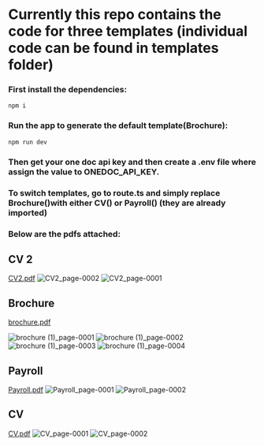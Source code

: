 # Currently this repo contains the code for three templates (individual code can be found in templates folder) 
### First install the dependencies:
```
npm i
```

### Run the app to generate the default template(Brochure):
```
npm run dev
```
### Then get your one doc api key and then create a .env file where assign the value to ONEDOC_API_KEY.

### To switch templates, go to route.ts and simply replace Brochure()with either CV() or Payroll() (they are already imported)

### Below are the pdfs attached:
## CV 2
[CV2.pdf](https://github.com/career-tokens/onedoc-tailwind/files/14429842/CV2.pdf)
![CV2_page-0002](https://github.com/career-tokens/onedoc-tailwind/assets/134730030/994cc760-e1e7-49aa-b18b-06c07a33745f)
![CV2_page-0001](https://github.com/career-tokens/onedoc-tailwind/assets/134730030/76a5c1e5-30ec-400f-9562-24f8bfc08215)

## Brochure
[brochure.pdf](https://github.com/career-tokens/onedoc-tailwind/files/14399931/brochure.pdf)

![brochure (1)_page-0001](https://github.com/career-tokens/onedoc-tailwind/assets/134730030/13fe621c-4538-4967-9d01-a540dd3546fc)
![brochure (1)_page-0002](https://github.com/career-tokens/onedoc-tailwind/assets/134730030/b86f9555-f115-4336-98f5-fea5db834484)
![brochure (1)_page-0003](https://github.com/career-tokens/onedoc-tailwind/assets/134730030/94807a29-6b91-4af3-8251-1961a7bbe24d)
![brochure (1)_page-0004](https://github.com/career-tokens/onedoc-tailwind/assets/134730030/7427f5f1-5f6f-4e12-84eb-2490357feb1a)

## Payroll
[Payroll.pdf](https://github.com/career-tokens/onedoc-tailwind/files/14399954/Payroll.pdf)
![Payroll_page-0001](https://github.com/career-tokens/onedoc-tailwind/assets/134730030/93c14a8a-9c77-4b63-8a6b-936f1300d2b5)
![Payroll_page-0002](https://github.com/career-tokens/onedoc-tailwind/assets/134730030/d12e3ec3-8e5b-429b-9603-ff3c6f498f3c)

## CV
[CV.pdf](https://github.com/career-tokens/onedoc-tailwind/files/14399958/CV.pdf)
![CV_page-0001](https://github.com/career-tokens/onedoc-tailwind/assets/134730030/698257ba-67e7-4800-8886-cf967a061820)
![CV_page-0002](https://github.com/career-tokens/onedoc-tailwind/assets/134730030/c649d9e1-451c-4b0a-865b-f88587b24d6b)



